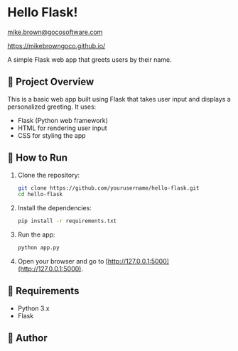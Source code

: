 # Hello Flask! 

mike.brown@gocosoftware.com


https://mikebrowngoco.github.io/

A simple Flask web app that greets users by their name.

## 📌 Project Overview

This is a basic web app built using Flask that takes user input and displays a personalized greeting. It uses:

- Flask (Python web framework)
- HTML for rendering user input
- CSS for styling the app

## 🚀 How to Run

1. Clone the repository:

    ```bash
    git clone https://github.com/yourusername/hello-flask.git
    cd hello-flask
    ```

2. Install the dependencies:

    ```bash
    pip install -r requirements.txt
    ```

3. Run the app:

    ```bash
    python app.py
    ```

4. Open your browser and go to [http://127.0.0.1:5000](http://127.0.0.1:5000).

## 🧰 Requirements

- Python 3.x
- Flask

## 📝 Author




